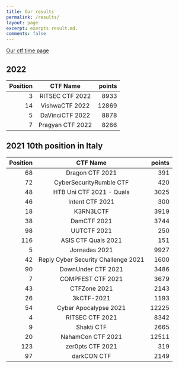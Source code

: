 ```yaml
---
title: Our results
permalink: /results/
layout: page
excerpt: exerpts result.md.
comments: false
---
```


[Our ctf time page](https://ctftime.org/team/140428)

## 2022

| Position | CTF Name          | points      |
|---------:|:-----------------:|------------:|
|3	|RITSEC CTF 2022	|8933 |
| 14	 |  VishwaCTF 2022	 |    12869     |
|	5	   |  DaVinciCTF 2022	 |    8878      |
| 7	   | 	Pragyan CTF 2022 |		8266      |

## 2021 10th position in Italy 

| Position | CTF Name          | points      |
|---------:|:-----------------:|------------:|
| 68	   | 	Dragon CTF 2021 |		391      |
| 72	   | CyberSecurityRumble CTF |	420      |
| 48	   | HTB Uni CTF 2021 - Quals |	3025      |
| 46	   | Intent CTF 2021 |	300      |
| 18	   | K3RN3LCTF |		3919      |
| 38	   | DamCTF 2021 |	3744      |
| 98	   | UUTCTF 2021 |	250      |
| 116	   | ASIS CTF Quals 2021 |	151      |
| 5	       | Jornadas 2021	     | 9927       |
| 42	   | Reply Cyber Security Challenge 2021 | 	1600 |
| 90       | DownUnder CTF 2021 | 3486   |
| 7        | COMPFEST CTF 2021 | 3679   |
| 43       | CTFZone 2021| 2143   |
| 26       | 3kCTF-2021 | 1193   |
| 54       | Cyber Apocalypse 2021 | 12225   |
| 4	       | RITSEC CTF 2021   | 8342        |
| 9        | Shakti CTF        | 2665        |
| 20       | NahamCon CTF 2021 | 12511       |
| 123      | zer0pts CTF 2021  | 319         |
| 97       | darkCON CTF       | 2149        |
